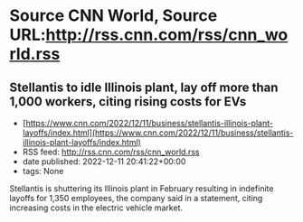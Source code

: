 # Source CNN World, Source URL:http://rss.cnn.com/rss/cnn_world.rss

## Stellantis to idle Illinois plant, lay off more than 1,000 workers, citing rising costs for EVs
 - [https://www.cnn.com/2022/12/11/business/stellantis-illinois-plant-layoffs/index.html](https://www.cnn.com/2022/12/11/business/stellantis-illinois-plant-layoffs/index.html)
 - RSS feed: http://rss.cnn.com/rss/cnn_world.rss
 - date published: 2022-12-11 20:41:22+00:00
 - tags: None

Stellantis is shuttering its Illinois plant in February resulting in indefinite layoffs for 1,350 employees, the company said in a statement, citing increasing costs in the electric vehicle market.
